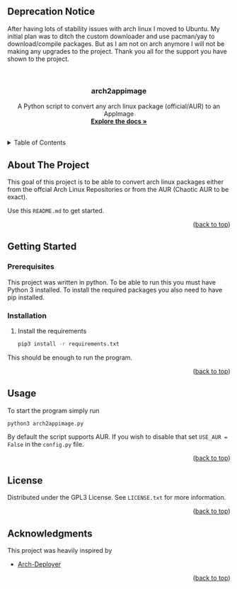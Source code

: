 <!-- Improved compatibility of back to top link: See: https://github.com/othneildrew/Best-README-Template/pull/73 -->
<a name="readme-top"></a>
<!--
*** Thanks for checking out the Best-README-Template. If you have a suggestion
*** that would make this better, please fork the repo and create a pull request
*** or simply open an issue with the tag "enhancement".
*** Don't forget to give the project a star!
*** Thanks again! Now go create something AMAZING! :D
-->
## Deprecation Notice

After having lots of stability issues with arch linux I moved to Ubuntu. My initial plan was to ditch the custom downloader and use pacman/yay to download/compile packages. But as I am not on arch anymore I will not be making any upgrades to the project. Thank you all for the support you have shown to the project.


<!-- PROJECT SHIELDS -->
<!--
*** I'm using markdown "reference style" links for readability.
*** Reference links are enclosed in brackets [ ] instead of parentheses ( ).
*** See the bottom of this document for the declaration of the reference variables
*** for contributors-url, forks-url, etc. This is an optional, concise syntax you may use.
*** https://www.markdownguide.org/basic-syntax/#reference-style-links
-->




<!-- PROJECT LOGO -->
<br />
<div align="center">
  <h3 align="center">arch2appimage</h3>

  <p align="center">
    A Python script to convert any arch linux package (official/AUR) to an AppImage
    <br />
    <a href="#"><strong>Explore the docs »</strong></a>
    <br />
    <br />
  </p>
</div>



<!-- TABLE OF CONTENTS -->
<details>
  <summary>Table of Contents</summary>
  <ol>
    <li>
      <a href="#about-the-project">About The Project</a>
      <ul>
        <li><a href="#built-with">Built With</a></li>
      </ul>
    </li>
    <li>
      <a href="#getting-started">Getting Started</a>
      <ul>
        <li><a href="#prerequisites">Prerequisites</a></li>
        <li><a href="#installation">Installation</a></li>
      </ul>
    </li>
    <li><a href="#usage">Usage</a></li>
    <li><a href="#roadmap">Roadmap</a></li>
    <li><a href="#contributing">Contributing</a></li>
    <li><a href="#license">License</a></li>
    <li><a href="#contact">Contact</a></li>
    <li><a href="#acknowledgments">Acknowledgments</a></li>
  </ol>
</details>



<!-- ABOUT THE PROJECT -->
## About The Project
This goal of this project is to be able to convert arch linux packages either from the offcial Arch Linux Repositories or from the AUR (Chaotic AUR to be exact).

Use this `README.md` to get started.

<p align="right">(<a href="#readme-top">back to top</a>)</p>

<!-- GETTING STARTED -->
## Getting Started
### Prerequisites
This project was written in python. To be able to run this you must have Python 3 installed. To install the required packages you also need to have pip installed.

### Installation
1. Install the requirements
   ```sh
   pip3 install -r requirements.txt
   ```
This should be enough to run the program.

<p align="right">(<a href="#readme-top">back to top</a>)</p>

<!-- USAGE EXAMPLES -->
## Usage
To start the program simply run
   ```sh
   python3 arch2appimage.py
   ```

By default the script supports AUR. If you wish to disable that set `USE_AUR = False` in the `config.py` file.

<p align="right">(<a href="#readme-top">back to top</a>)</p>

<!-- LICENSE -->
## License

Distributed under the GPL3 License. See `LICENSE.txt` for more information.

<p align="right">(<a href="#readme-top">back to top</a>)</p>

<!-- ACKNOWLEDGMENTS -->
## Acknowledgments
This project was heavily inspired by

* [Arch-Deployer](hthttps://github.com/ivan-hc/Arch-Deployer)

<p align="right">(<a href="#readme-top">back to top</a>)</p>
